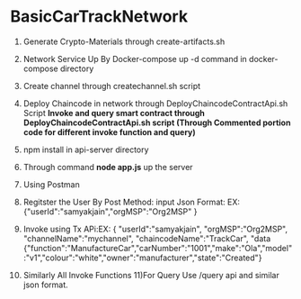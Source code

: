 # BasicCarTrackNetwork

1) Generate Crypto-Materials through create-artifacts.sh
2) Network Service Up By Docker-compose up -d command in docker-compose directory
3) Create channel through createchannel.sh script
4) Deploy Chaincode in network through DeployChaincodeContractApi.sh Script
 **Invoke and query smart contract through DeployChaincodeContractApi.sh script (Through Commented portion code for different invoke function and query)**

5) npm install in api-server directory
6) Through command **node app.js** up the server
7) Using Postman
8) Regitster the User By Post Method: input Json Format: EX: {"userId":"samyakjain","orgMSP":"Org2MSP" }
9) Invoke using Tx APi:EX: { "userId":"samyakjain", "orgMSP":"Org2MSP", "channelName":"mychannel", "chaincodeName":"TrackCar", "data {"function":"ManufactureCar","carNumber":"1001","make":"Ola","model":"v1","colour":"white","owner":"manufacturer","state":"Created"}
10) Similarly All Invoke Functions 
11)For Query Use /query api and similar json format.
    
    
    
          
